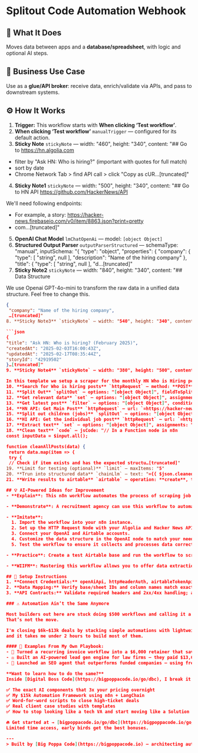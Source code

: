 # Splitout Code Automation Webhook
## 🚀 What It Does
Moves data between apps and a **database/spreadsheet**, with logic and optional AI steps.

## 💼 Business Use Case
Use as a **glue/API broker**: receive data, enrich/validate via APIs, and pass to downstream systems.

## ⚙️ How It Works
1. **Trigger:** This workflow starts with **When clicking ‘Test workflow’**.
2. **When clicking ‘Test workflow’** `manualTrigger` — configured for its default action.
3. **Sticky Note** `stickyNote` — width: "460", height: "340", content: "## Go to https://hn.algolia.com
- filter by "Ask HN: Who is hiring?" (important with quotes for full match)
- sort by date
- Chrome Network Tab > find API call > click "Copy as cUR…[truncated]"
4. **Sticky Note1** `stickyNote` — width: "500", height: "340", content: "## Go to HN API 
https://github.com/HackerNews/API

We'll need following endpoints: 
- For example, a story: https://hacker-news.firebaseio.com/v0/item/8863.json?print=pretty
- com…[truncated]"
5. **OpenAI Chat Model** `lmChatOpenAi` — model: `[object Object]`
6. **Structured Output Parser** `outputParserStructured` — schemaType: "manual", inputSchema: "{
 "type": "object",
 "properties": {
 "company": {
 "type": [
 "string",
 null
 ],
 "description": "Name of the hiring company"
 },
 "title": {
 "type": [
 "string",
 null
 ],
 "d…[truncated]"
7. **Sticky Note2** `stickyNote` — width: "840", height: "340", content: "## Data Structure

We use Openai GPT-4o-mini to transform the raw data in a unified data structure. Feel free to change this.

```json
{
 "company": "Name of the hiring company",
 …[truncated]"
8. **Sticky Note3** `stickyNote` — width: "540", height: "340", content: "## Clean the result 

```json
{
"title": "Ask HN: Who is hiring? (February 2025)",
"createdAt": "2025-02-03T16:00:43Z",
"updatedAt": "2025-02-17T08:35:44Z",
"storyId": "42919502"
}…[truncated]"
9. **Sticky Note4** `stickyNote` — width: "380", height: "500", content: "## Hacker News - Who is Hiring Scrape

In this template we setup a scraper for the monthly HN Who is Hiring post. This way we can scrape the data and transform it to a common data …[truncated]"
10. **Search for Who is hiring posts** `httpRequest` — method: **POST**, url: `https://uj5wyc0l7x-dsn.algolia.net/1/indexes/Item_dev_sort_date/query`
11. **Split Out** `splitOut` — options: "[object Object]", fieldToSplitOut: "hits"
12. **Get relevant data** `set` — options: "[object Object]", assignments: "[object Object]"
13. **Get latest post** `filter` — options: "[object Object]", conditions: "[object Object]"
14. **HN API: Get Main Post** `httpRequest` — url: `=https://hacker-news.firebaseio.com/v0/item/{{ $json.storyId }}.json?print=pretty`
15. **Split out children (jobs)** `splitOut` — options: "[object Object]", fieldToSplitOut: "kids"
16. **HI API: Get the individual job post** `httpRequest` — url: `=https://hacker-news.firebaseio.com/v0/item/{{ $json.kids }}.json?print=pretty`
17. **Extract text** `set` — options: "[object Object]", assignments: "[object Object]"
18. **Clean text** `code` — jsCode: "// In a Function node in n8n
const inputData = $input.all();

function cleanAllPosts(data) {
 return data.map(item => {
 try {
 // Check if item exists and has the expected structu…[truncated]"
19. **Limit for testing (optional)** `limit` — maxItems: "5"
20. **Trun into structured data** `chainLlm` — text: "={{ $json.cleaned_text }}", messages: "[object Object]", promptType: "define"
21. **Write results to airtable** `airtable` — operation: **create**, table: `[object Object]`

## 💡 AI-Powered Ideas for Improvement
- **Explain**: This n8n workflow automates the process of scraping job posts from Hacker News, specifically the "Who is Hiring" threads. It searches for relevant posts, retrieves detailed job data, cleans and formats the information using OpenAI's language model, and then stores the structured data into an Airtable database for easy access and analysis.

- **Demonstrate**: A recruitment agency can use this workflow to automatically gather and structure job listings from Hacker News, enabling them to quickly identify and reach out to potential clients or candidates without manual searching and data entry.

- **Imitate**: 
  1. Import the workflow into your n8n instance.
  2. Set up the HTTP Request Node with your Algolia and Hacker News API details.
  3. Connect your OpenAI and Airtable accounts.
  4. Customize the data structure in the OpenAI node to match your needs.
  5. Test the workflow to ensure it collects and processes data correctly.

- **Practice**: Create a test Airtable base and run the workflow to scrape a few job listings. Modify the data structure or add filters to see how the workflow adapts. Experiment with different job post queries to expand your results.

- **WIIFM**: Mastering this workflow allows you to offer data extraction and structuring services to clients, enhancing their recruitment processes or market research capabilities. This can lead to increased client satisfaction and open up new revenue streams in your AI automation business.

## 🔧 Setup Instructions
1. **Connect Credentials:** openAiApi, httpHeaderAuth, airtableTokenApi.
2. **Data Mapping:** Verify base/sheet IDs and column names match exactly to prevent silent failures.
3. **API Contracts:** Validate required headers and 2xx/4xx handling; add retries for 429/5xx.

### ⚠️ Automation Ain’t the Same Anymore

Most builders out here are stuck doing $500 workflows and calling it a win.  
That’s not the move.  

I'm closing $6k–$13k deals by stacking simple automations with lightweight AI...  
and it takes me under 2 hours to build most of them.

#### 🧠 Examples From My Own Playbook:
- 🔁 Turned a recurring invoice workflow into a $6,000 retainer that saved 20 hours/week  
- ⚖️ Built an AI-powered lead gen engine for law firms — they paid $13,000 happily  
- 🚀 Launched an SEO agent that outperforms funded companies — using free OpenAI credits  

**Want to learn how to do the same?**  
Inside [Digital Boss Code](https://bigpoppacode.io/go/dbc), I break it all down:

✅ The exact AI components that 3x your pricing overnight  
✅ My $15k Automation Framework using n8n + LangChain  
✅ Word-for-word scripts to close high-ticket deals  
✅ Real client case studies with templates  
✅ How to stop looking like a tech VA and start moving like a Solution Architect  

🔥 Get started at → [bigpoppacode.io/go/dbc](https://bigpoppacode.io/go/dbc)  
Limited time access, early birds get the best bonuses.

---
> Built by [Big Poppa Code](https://bigpoppacode.io) – architecting automations that scale people, profits, and purpose.
